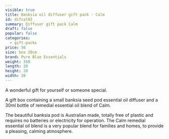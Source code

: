 ```yaml
---
visible: true
title: Banksia oil diffuser gift pack - Calm
id: difcal02
summary: Diffuser gift pack Calm
draft: false
popular: false
categories:
  - gift-packs
price: 56
size: box 20cm
brand: Pure Blue Essentials
weight: 350
length: 20
height: 20
width: 20
---
```

A﻿ wonderful gift for yourself or someone special.

A﻿ gift box ﻿containing a small banksia seed pod essential oil diffuser and a 30ml bottle of remedial essential oil blend of Calm.

T﻿he beautiful banksia pod is Australian made, totally free of plastic and requires no batteries or electricity for operation.  The Calm remedial essential oil blend is a very popular blend for families and homes, to provide a pleasing, calming atmosphere.
